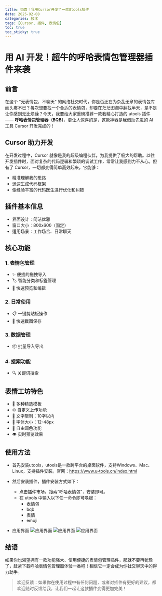 ```yaml
---
title: 惊喜！我用Cursor开发了一款Utools插件
date: 2025-02-08
categories: 技术
tags: [Cursor, 插件, 表情包]
toc: true
toc_sticky: true
---
```


# 用 AI 开发！超牛的呼哈表情包管理器插件来袭

## 前言
在这个 "无表情包，不聊天" 的网络社交时代，你是否还在为杂乱无章的表情包库而头疼不已？每次想要找一个合适的表情包，却要在茫茫图海中翻找半天，是不是让你感到无比烦躁？今天，我要给大家重磅推荐一款我精心打造的 utools 插件 —— **呼哈表情包管理器（BQB）**，更让人惊喜的是，这款神器是我借助先进的 AI 工具 Cursor 开发完成的！

## Cursor 助力开发
在开发过程中，Cursor 就像是我的超级编程伙伴，为我提供了极大的帮助。以往开发插件时，面对复杂的代码逻辑和繁琐的调试工作，常常让我感到力不从心。但有了 Cursor，一切都变得简单高效起来。它能够：

- 精准理解我的思路
- 迅速生成代码框架
- 像经验丰富的代码医生进行优化和纠错

## 插件基本信息
- 界面设计：简洁优雅
- 窗口大小：800x600（固定）
- 适用场景：工作场合、日常聊天

## 核心功能

### 1. 表情包管理
- ✨ 便捷的拖拽导入
- 🏷️ 智能分类和标签管理
- 👀 快速预览和编辑

### 2. 日常使用
- 📋 一键剪贴板操作
- 📸 快速截图保存

### 3. 数据管理
- 📦 批量导入导出

### 4. 搜索功能
- 🔍 关键词搜索

## 表情工坊特色
- 🎨 多种精选模板
- ⚙️ 自定义上传功能
- 📏 文字限制：10字以内
- 🎯 字体大小：12-48px
- 🌈 自由调色功能
- 👁️ 实时预览效果

## 使用方法
- 首先安装utools，utools是一款跨平台的桌面软件，支持Windows、Mac、Linux，支持插件安装。官网：https://www.u-tools.cn/index.html

- 然后安装插件，插件安装方式如下：
  - 点击插件市场，搜索“呼哈表情包”，安装即可。
  - 在 utools 中输入以下任一命令即可唤起：
    - 表情包
    - bqb
    - 表情
    - emoji

- 应用界面
  ![应用界面](/huhawebsite/assets/images/202502/1.png)
  ![应用界面](/huhawebsite/assets/images/202502/3.png)
  ![应用界面](/huhawebsite/assets/images/202502/4.png)


## 结语
如果你也渴望拥有一款功能强大、使用便捷的表情包管理插件，那就不要再犹豫了，赶紧下载呼哈表情包管理器体验一番吧！相信它一定会成为你社交聊天中的得力助手。


> 欢迎反馈：如果你在使用过程中有任何问题，或者对插件有更好的建议，都欢迎随时反馈给我，让我们一起让这款插件变得更加完美！
